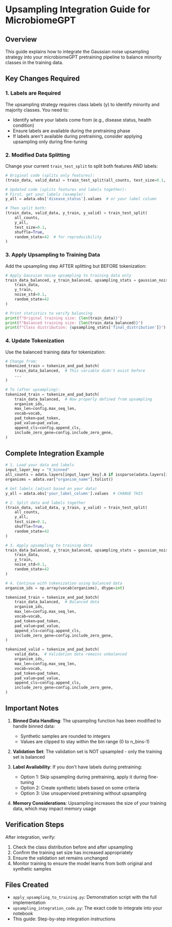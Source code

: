 # Upsampling Integration Guide for MicrobiomeGPT

## Overview
This guide explains how to integrate the Gaussian noise upsampling strategy into your microbiomeGPT pretraining pipeline to balance minority classes in the training data.

## Key Changes Required

### 1. **Labels are Required**
The upsampling strategy requires class labels (y) to identify minority and majority classes. You need to:
- Identify where your labels come from (e.g., disease status, health condition)
- Ensure labels are available during the pretraining phase
- If labels aren't available during pretraining, consider applying upsampling only during fine-tuning

### 2. **Modified Data Splitting**
Change your current `train_test_split` to split both features AND labels:

```python
# Original code (splits only features):
(train_data, valid_data) = train_test_split(all_counts, test_size=0.1, shuffle=True)

# Updated code (splits features and labels together):
# First, get your labels (example):
y_all = adata.obs['disease_status'].values  # or your label column

# Then split both:
(train_data, valid_data, y_train, y_valid) = train_test_split(
    all_counts, 
    y_all,
    test_size=0.1, 
    shuffle=True,
    random_state=42  # for reproducibility
)
```

### 3. **Apply Upsampling to Training Data**
Add the upsampling step AFTER splitting but BEFORE tokenization:

```python
# Apply Gaussian noise upsampling to training data only
train_data_balanced, y_train_balanced, upsampling_stats = gaussian_noise_upsampling(
    train_data,
    y_train,
    noise_std=0.1,
    random_state=42
)

# Print statistics to verify balancing
print(f"Original training size: {len(train_data)}")
print(f"Balanced training size: {len(train_data_balanced)}")
print(f"Class distribution: {upsampling_stats['final_distribution']}")
```

### 4. **Update Tokenization**
Use the balanced training data for tokenization:

```python
# Change from:
tokenized_train = tokenize_and_pad_batch(
    train_data_balanced,  # This variable didn't exist before
    ...
)

# To (after upsampling):
tokenized_train = tokenize_and_pad_batch(
    train_data_balanced,  # Now properly defined from upsampling
    organism_ids,
    max_len=config.max_seq_len,
    vocab=vocab,
    pad_token=pad_token,
    pad_value=pad_value,
    append_cls=config.append_cls,
    include_zero_gene=config.include_zero_gene,
)
```

## Complete Integration Example

```python
# 1. Load your data and labels
input_layer_key = "X_binned"
all_counts = adata.layers[input_layer_key].A if issparse(adata.layers[input_layer_key]) else adata.layers[input_layer_key]
organisms = adata.var["organism_name"].tolist()

# Get labels (adjust based on your data)
y_all = adata.obs['your_label_column'].values  # CHANGE THIS

# 2. Split data and labels together
(train_data, valid_data, y_train, y_valid) = train_test_split(
    all_counts, 
    y_all,
    test_size=0.1, 
    shuffle=True,
    random_state=42
)

# 3. Apply upsampling to training data
train_data_balanced, y_train_balanced, upsampling_stats = gaussian_noise_upsampling(
    train_data,
    y_train,
    noise_std=0.1,
    random_state=42
)

# 4. Continue with tokenization using balanced data
organism_ids = np.array(vocab(organisms), dtype=int)

tokenized_train = tokenize_and_pad_batch(
    train_data_balanced,  # Balanced data
    organism_ids,
    max_len=config.max_seq_len,
    vocab=vocab,
    pad_token=pad_token,
    pad_value=pad_value,
    append_cls=config.append_cls,
    include_zero_gene=config.include_zero_gene,
)

tokenized_valid = tokenize_and_pad_batch(
    valid_data,  # Validation data remains unbalanced
    organism_ids,
    max_len=config.max_seq_len,
    vocab=vocab,
    pad_token=pad_token,
    pad_value=pad_value,
    append_cls=config.append_cls,
    include_zero_gene=config.include_zero_gene,
)
```

## Important Notes

1. **Binned Data Handling**: The upsampling function has been modified to handle binned data:
   - Synthetic samples are rounded to integers
   - Values are clipped to stay within the bin range (0 to n_bins-1)

2. **Validation Set**: The validation set is NOT upsampled - only the training set is balanced

3. **Label Availability**: If you don't have labels during pretraining:
   - Option 1: Skip upsampling during pretraining, apply it during fine-tuning
   - Option 2: Create synthetic labels based on some criteria
   - Option 3: Use unsupervised pretraining without upsampling

4. **Memory Considerations**: Upsampling increases the size of your training data, which may impact memory usage

## Verification Steps

After integration, verify:
1. Check the class distribution before and after upsampling
2. Confirm the training set size has increased appropriately
3. Ensure the validation set remains unchanged
4. Monitor training to ensure the model learns from both original and synthetic samples

## Files Created
- `apply_upsampling_to_training.py`: Demonstration script with the full implementation
- `upsampling_integration_code.py`: The exact code to integrate into your notebook
- This guide: Step-by-step integration instructions